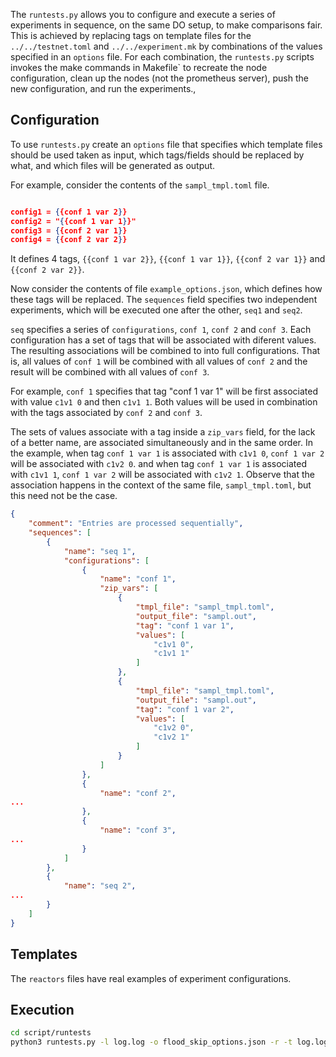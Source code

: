 The `runtests.py` allows you to configure and execute a series of experiments in sequence, on the same DO setup, to make comparisons fair.
This is achieved by replacing tags on template files for the `../../testnet.toml` and `../../experiment.mk` by combinations of the values specified
in an `options` file.
For each combination, the `runtests.py` scripts invokes the make commands in Makefile` to recreate the node configuration,
clean up the nodes (not the prometheus server), push the new configuration, and run the experiments., 

## Configuration
To use `runtests.py` create an `options` file that specifies which template files should be used taken as input, which tags/fields should be replaced by what, and which files will be generated as output.

For example, consider the contents of the `sampl_tmpl.toml` file.

```json

config1 = {{conf 1 var 2}}
config2 = "{{conf 1 var 1}}"
config3 = {{conf 2 var 1}}
config4 = {{conf 2 var 2}}
```

It defines 4 tags, `{{conf 1 var 2}}`, `{{conf 1 var 1}}`, `{{conf 2 var 1}}` and `{{conf 2 var 2}}`.

Now consider the contents of file `example_options.json`, which defines how these tags will be replaced.
The `sequences` field specifies two independent experiments, which will be executed one after the other,
`seq1` and `seq2`.

`seq` specifies a series of `configurations`, `conf 1`, `conf 2` and `conf 3`.
Each configuration has a set of tags that will be associated with diferent values.
The resulting associations will be combined to into full configurations.
That is, all values of `conf 1` will be combined with all values of `conf 2`
and the result will be combined with all values of `conf 3`.

For example, `conf 1` specifies that tag "conf 1 var 1" will be first associated with value `c1v1 0` and then `c1v1 1`.
Both values will be used in combination with the tags associated by `conf 2` and `conf 3`.

The sets of values associate with a tag inside a `zip_vars` field, for the lack of a better name, are associated simultaneously
and in the same order. In the example, when tag `conf 1 var 1` is associated with `c1v1 0`, `conf 1 var 2` will be associated with `c1v2 0`.
and when tag `conf 1 var 1` is associated with `c1v1 1`, `conf 1 var 2` will be associated with `c1v2 1`.
Observe that the association happens in the context of the same file, `sampl_tmpl.toml`, but this need not be the case.

```json
{
    "comment": "Entries are processed sequentially",
    "sequences": [
        {
            "name": "seq 1",
            "configurations": [
                {
                    "name": "conf 1",
                    "zip_vars": [
                        {
                            "tmpl_file": "sampl_tmpl.toml",
                            "output_file": "sampl.out",
                            "tag": "conf 1 var 1",
                            "values": [
                                "c1v1 0",
                                "c1v1 1"
                            ]
                        },
                        {
                            "tmpl_file": "sampl_tmpl.toml",
                            "output_file": "sampl.out",
                            "tag": "conf 1 var 2",
                            "values": [
                                "c1v2 0",
                                "c1v2 1"
                            ]
                        }
                    ]
                },
                {
                    "name": "conf 2",
...
                },
                {
                    "name": "conf 3",
...
                }
            ]
        },
        {
            "name": "seq 2",
...
        }
    ]
}
```

## Templates

The `reactors` files have real examples of experiment configurations.

## Execution

```bash
cd script/runtests
python3 runtests.py -l log.log -o flood_skip_options.json -r -t log.log
```

